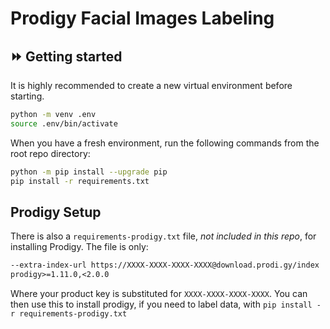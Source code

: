 # Prodigy Facial Images Labeling

## ⏩ Getting started

It is highly recommended to create a new virtual environment before starting. 

```bash
python -m venv .env
source .env/bin/activate
```

When you have a fresh environment, run the following commands from the root repo directory:

```bash
python -m pip install --upgrade pip
pip install -r requirements.txt
```

## Prodigy Setup


There is also a `requirements-prodigy.txt` file, _not included in this repo_, for installing Prodigy. The file is only:

```txt
--extra-index-url https://XXXX-XXXX-XXXX-XXXX@download.prodi.gy/index 
prodigy>=1.11.0,<2.0.0
```

Where your product key is substituted for `XXXX-XXXX-XXXX-XXXX`. You can then use this to install prodigy, if you need to label data, with `pip install -r requirements-prodigy.txt`